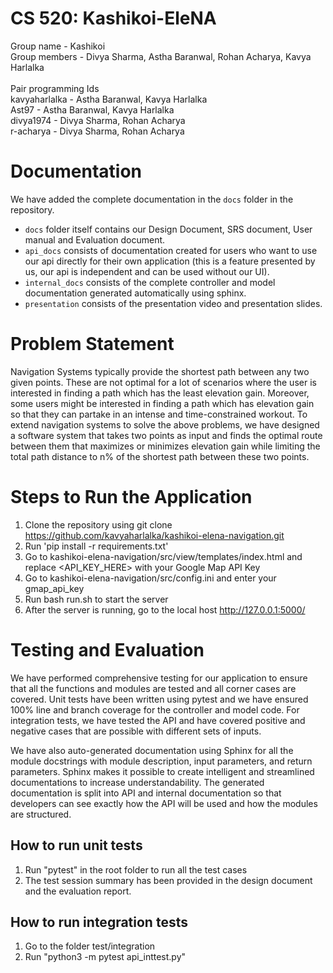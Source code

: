 # CS 520: Kashikoi-EleNA
Group name - Kashikoi
<br>
Group members - Divya Sharma, Astha Baranwal, Rohan Acharya, Kavya Harlalka
<br>
<br>
Pair programming Ids
<br>
kavyaharlalka - Astha Baranwal, Kavya Harlalka
<br>
Ast97 - Astha Baranwal, Kavya Harlalka
<br>
divya1974 - Divya Sharma, Rohan Acharya
<br>
r-acharya - Divya Sharma, Rohan Acharya

# Documentation
We have added the complete documentation in the `docs` folder in the repository.
* `docs` folder itself contains our Design Document, SRS document, User manual and Evaluation document.
* `api_docs` consists of documentation created for users who want to use our api directly for their own application (this is a feature presented by us, our api is independent and can be used without our UI). 
* `internal_docs` consists of the complete controller and model documentation generated automatically using sphinx.
* `presentation` consists of the presentation video and presentation slides.

# Problem Statement

Navigation Systems typically provide the shortest path between any two given points. These are not optimal for a lot of scenarios where the user is interested in finding a path which has the least elevation gain. Moreover, some users might be interested in finding a path which has elevation gain so that they can partake in an intense and time-constrained workout. To extend navigation systems to solve the above problems, we have designed a software system that takes two points as input and finds the optimal route between them that maximizes or minimizes elevation gain while limiting the total path distance to n% of the shortest path between these two points.

# Steps to Run the Application

1. Clone the repository using git clone https://github.com/kavyaharlalka/kashikoi-elena-navigation.git
2. Run 'pip install -r requirements.txt'
3. Go to kashikoi-elena-navigation/src/view/templates/index.html and replace <API_KEY_HERE> with your Google Map API Key
4. Go to kashikoi-elena-navigation/src/config.ini and enter your gmap_api_key
5. Run bash run.sh to start the server
6. After the server is running, go to the local host http://127.0.0.1:5000/

# Testing and Evaluation

We have performed comprehensive testing for our application to ensure that all the functions and modules are tested and all corner cases are covered. Unit tests have been written using pytest and we have ensured 100% line and branch coverage for the controller and model code. For integration tests, we have tested the API and have covered positive and negative cases that are possible with different sets of inputs.

We have also auto-generated documentation using Sphinx for all the module docstrings with module description, input parameters, and return parameters. Sphinx makes it possible to create intelligent and streamlined documentations to increase understandability. The generated documentation is split into API and internal documentation so that developers can see exactly how the API will be used and how the modules are structured.

## How to run unit tests

1. Run "pytest" in the root folder to run all the test cases
2. The test session summary has been provided in the design document and the evaluation report.


## How to run integration tests

1. Go to the folder test/integration
2. Run "python3 -m pytest api_inttest.py"



